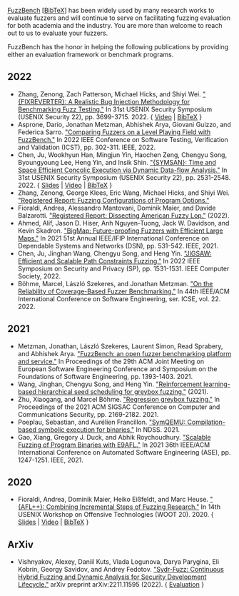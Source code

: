 [FuzzBench](https://dl.acm.org/doi/pdf/10.1145/3468264.3473932)
[[BibTeX](https://ieeexplore.ieee.org/abstract/document/9787836)]
has been widely used by many research works to evaluate fuzzers and will
continue to serve on facilitating fuzzing evaluation for both academia and
the industry.
You are more than welcome to reach out to us to evaluate your fuzzers.

FuzzBench has the honor in helping the following publications by providing either an
evaluation framework or benchmark programs.

<!---
[//]: # (Only included publications of top venues.)
[//]: # (Citations are in Chicago style.)
[//]: # (Include the following links of each publication, if available:)
[//]: # (1. Full Paper.)
[//]: # (2. Our FuzzBench report.)
[//]: # (3. Slides.)
[//]: # (4. Video.)
[//]: # (5. BibTeX.)
-->

## 2022
* Zhang, Zenong, Zach Patterson, Michael Hicks, and Shiyi Wei.
  ["{FIXREVERTER}: A Realistic Bug Injection Methodology for Benchmarking Fuzz
  Testing."](https://www.usenix.org/system/files/sec22-zhang-zenong.pdf) In 31st
  USENIX Security Symposium (USENIX Security 22), pp. 3699-3715. 2022.
  { [Video](https://youtu.be/8n0GVJGvF7w)
  | [BibTeX](https://www.usenix.org/biblio/export/bibtex/281412)
  }
* Asprone, Dario, Jonathan Metzman, Abhishek Arya, Giovani Guizzo, and Federica
  Sarro. ["Comparing Fuzzers on a Level Playing Field with FuzzBench."](https://discovery.ucl.ac.uk/id/eprint/10144606/1/Comparing%20Fuzzers%20on%20a%20Level%20Playing%20Field%20with%20FuzzBench.pdf)
  In 2022 IEEE Conference on Software Testing, Verification and Validation
  (ICST), pp. 302-311. IEEE, 2022.
* Chen, Ju, Wookhyun Han, Mingjun Yin, Haochen Zeng, Chengyu Song, Byoungyoung
  Lee, Heng Yin, and Insik Shin. ["{SYMSAN}: Time and Space Efficient Concolic
  Execution via Dynamic Data-flow Analysis."](https://www.usenix.org/system/files/sec22-chen-ju.pdf)
  In 31st USENIX Security Symposium (USENIX Security 22), pp. 2531-2548. 2022.
  { [Slides](https://www.usenix.org/system/files/sec22_slides-chen_ju.pdf)
  | [Video](https://youtu.be/kactPkTffIo)
  | [BibTeX](https://www.usenix.org/biblio/export/bibtex/281360)
  }
* Zhang, Zenong, George Klees, Eric Wang, Michael Hicks, and Shiyi Wei.
  ["Registered Report: Fuzzing Configurations of Program
  Options."](https://www.ndss-symposium.org/wp-content/uploads/fuzzing2022_23008_paper.pdf)
* Fioraldi, Andrea, Alessandro Mantovani, Dominik Maier, and Davide Balzarotti.
  ["Registered Report: Dissecting American Fuzzy Lop."](https://www.eurecom.fr/publication/6832/download/sec-publi-6832.pdf) (2022).
* Ahmed, Alif, Jason D. Hiser, Anh Nguyen-Tuong, Jack W. Davidson, and Kevin
  Skadron. ["BigMap: Future-proofing Fuzzers with Efficient Large Maps."](https://alifahmed.github.io/res/BigMap_DSN.pdf)
  In 2021 51st Annual IEEE/IFIP International Conference on Dependable Systems
  and Networks (DSN), pp. 531-542. IEEE, 2021.
* Chen, Ju, Jinghan Wang, Chengyu Song, and Heng Yin. ["JIGSAW: Efficient and
  Scalable Path Constraints Fuzzing."](https://www.cs.ucr.edu/~heng/pubs/jigsaw_sp22.pdf)
  In 2022 IEEE Symposium on Security and Privacy (SP), pp. 1531-1531. IEEE Computer Society, 2022.
* Böhme, Marcel, László Szekeres, and Jonathan Metzman.
  ["On the Reliability of Coverage-Based Fuzzer Benchmarking."](http://seclab.cs.sunysb.edu/lszekeres/Papers/ICSE22.pdf)
  In 44th IEEE/ACM International Conference on Software Engineering, ser. ICSE,
  vol. 22. 2022.


## 2021
* Metzman, Jonathan, László Szekeres, Laurent Simon, Read Sprabery, and
  Abhishek Arya. ["FuzzBench: an open fuzzer benchmarking platform and
  service."](https://dl.acm.org/doi/pdf/10.1145/3468264.3473932)
  In Proceedings of the 29th ACM Joint Meeting on European Software Engineering
  Conference and Symposium on the Foundations of Software Engineering, pp.
  1393-1403. 2021.
* Wang, Jinghan, Chengyu Song, and Heng Yin. ["Reinforcement learning-based
  hierarchical seed scheduling for greybox
  fuzzing."](https://escholarship.org/uc/item/44p2v1gd) (2021).
* Zhu, Xiaogang, and Marcel Böhme. ["Regression greybox fuzzing."](https://mboehme.github.io/paper/CCS21.pdf)
  In Proceedings of the 2021 ACM SIGSAC Conference on Computer and
  Communications Security, pp. 2169-2182. 2021.
* Poeplau, Sebastian, and Aurélien Francillon. ["SymQEMU: Compilation-based
  symbolic execution for binaries."](http://193.55.114.4/docs/ndss21_symqemu.pdf)
  In NDSS. 2021.
* Gao, Xiang, Gregory J. Duck, and Abhik Roychoudhury. ["Scalable Fuzzing of
  Program Binaries with E9AFL."](https://www.comp.nus.edu.sg/~gregory/papers/e9afl.pdf)
  In 2021 36th IEEE/ACM International Conference on Automated Software
  Engineering (ASE), pp. 1247-1251. IEEE, 2021.


## 2020
* Fioraldi, Andrea, Dominik Maier, Heiko Eißfeldt, and Marc Heuse. ["{AFL++}:
  Combining Incremental Steps of Fuzzing
  Research."](https://escholarship.org/uc/item/44p2v1gd) In 14th USENIX Workshop on
  Offensive Technologies (WOOT 20). 2020.
  { [Slides](https://www.usenix.org/system/files/woot20-paper36-slides-fioraldi.pdf)
  | [Video](https://youtu.be/cZidm6I7KWU)
  | [BibTeX](https://www.usenix.org/biblio/export/bibtex/257204)
  }


## ArXiv
* Vishnyakov, Alexey, Daniil Kuts, Vlada Logunova, Darya Parygina, Eli Kobrin,
  Georgy Savidov, and Andrey Fedotov. ["Sydr-Fuzz: Continuous Hybrid Fuzzing and
  Dynamic Analysis for Security Development Lifecycle."](https://arxiv.org/pdf/2211.11595.pdf)
  arXiv preprint arXiv:2211.11595 (2022).
  { [Evaluation](https://sydr-fuzz.github.io/fuzzbench/) }
